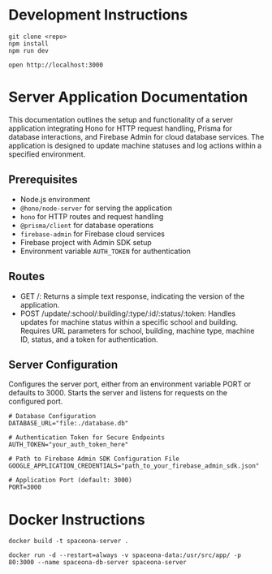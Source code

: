 # Development Instructions

```
git clone <repo>
npm install
npm run dev
```

```
open http://localhost:3000
```

# Server Application Documentation

This documentation outlines the setup and functionality of a server application integrating Hono for HTTP request handling, Prisma for database interactions, and Firebase Admin for cloud database services. The application is designed to update machine statuses and log actions within a specified environment.

## Prerequisites

- Node.js environment
- `@hono/node-server` for serving the application
- `hono` for HTTP routes and request handling
- `@prisma/client` for database operations
- `firebase-admin` for Firebase cloud services
- Firebase project with Admin SDK setup
- Environment variable `AUTH_TOKEN` for authentication

## Routes

- GET /: Returns a simple text response, indicating the version of the application.
- POST /update/:school/:building/:type/:id/:status/:token: Handles updates for machine status within a specific school and building. Requires URL parameters for school, building, machine type, machine ID, status, and a token for authentication.

## Server Configuration

Configures the server port, either from an environment variable PORT or defaults to 3000.
Starts the server and listens for requests on the configured port.

```env
# Database Configuration
DATABASE_URL="file:./database.db"

# Authentication Token for Secure Endpoints
AUTH_TOKEN="your_auth_token_here"

# Path to Firebase Admin SDK Configuration File
GOOGLE_APPLICATION_CREDENTIALS="path_to_your_firebase_admin_sdk.json"

# Application Port (default: 3000)
PORT=3000
```

# Docker Instructions

```
docker build -t spaceona-server .
```

```
docker run -d --restart=always -v spaceona-data:/usr/src/app/ -p 80:3000 --name spaceona-db-server spaceona-server

```
